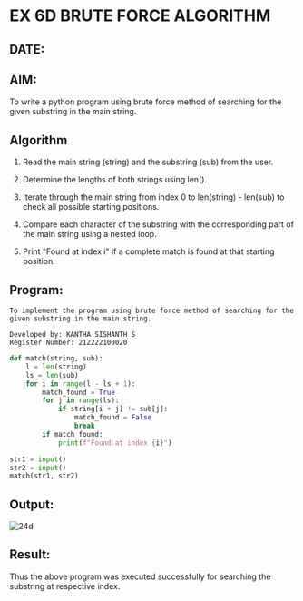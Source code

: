 # EX 6D BRUTE FORCE ALGORITHM
## DATE:
## AIM:
To write a python program using brute force method of searching for the given substring in the main string.

## Algorithm

1. Read the main string (string) and the substring (sub) from the user.

2. Determine the lengths of both strings using len().

3. Iterate through the main string from index 0 to len(string) - len(sub) to check all possible starting positions.

4. Compare each character of the substring with the corresponding part of the main string using a nested loop.

5. Print "Found at index i" if a complete match is found at that starting position.


## Program:

```
To implement the program using brute force method of searching for the given substring in the main string.

Developed by: KANTHA SISHANTH S
Register Number: 212222100020
```

```py
def match(string, sub):
    l = len(string)
    ls = len(sub)
    for i in range(l - ls + 1):
        match_found = True
        for j in range(ls):
            if string[i + j] != sub[j]:
                match_found = False
                break
        if match_found:
            print(f"Found at index {i}")

str1 = input()
str2 = input()
match(str1, str2)

```

## Output:

![24d](https://github.com/user-attachments/assets/9c7c595b-f8c9-41cf-9e24-e84e75336b94)


## Result:

Thus the above program was executed successfully for searching the substring at respective index.
